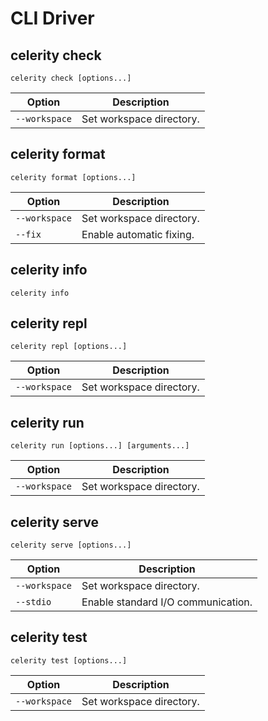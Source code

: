 # CLI Driver

## celerity check

```text
celerity check [options...]
```

| Option | Description |
| - | - |
| `--workspace` | Set workspace directory. |

## celerity format

```text
celerity format [options...]
```

| Option | Description |
| - | - |
| `--workspace` | Set workspace directory. |
| `--fix` | Enable automatic fixing. |

## celerity info

```text
celerity info
```

## celerity repl

```text
celerity repl [options...]
```

| Option | Description |
| - | - |
| `--workspace` | Set workspace directory. |

## celerity run

```text
celerity run [options...] [arguments...]
```

| Option | Description |
| - | - |
| `--workspace` | Set workspace directory. |

## celerity serve

```text
celerity serve [options...]
```

| Option | Description |
| - | - |
| `--workspace` | Set workspace directory. |
| `--stdio` | Enable standard I/O communication. |

## celerity test

```text
celerity test [options...]
```

| Option | Description |
| - | - |
| `--workspace` | Set workspace directory. |
